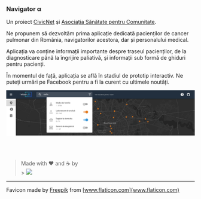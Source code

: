 ### Navigator α

Un proiect [CivicNet](https://civicnet.ro/) și [Asociația Sănătate pentru Comunitate](https://www.facebook.com/SanatatepentruComunitate).

Ne propunem să dezvoltăm prima aplicație dedicată pacienților de cancer pulmonar din România, navigatorilor acestora, dar și personalului medical.

Aplicația va conține informații importante despre traseul pacienților, de la diagnosticare până la îngrijire paliativă, și informații sub formă de ghiduri pentru pacienți.

În momentul de față, aplicația se află în stadiul de prototip interactiv. Ne puteți urmări pe Facebook pentru a fi la curent cu ultimele noutăți.

<img src="screenshot.png" />

<br/><br/>

> Made with :heart: and :coffee: by
> <br/> > [<img src="https://civicnet.ro/CivicNet_Logo.svg" width="170px"/>](https://civicnet.ro/)

<hr/>

Favicon made by [Freepik](https://www.flaticon.com/authors/freepik) from [www.flaticon.com](www.flaticon.com)
